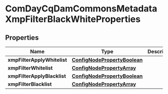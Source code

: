

# ComDayCqDamCommonsMetadataXmpFilterBlackWhiteProperties

## Properties

Name | Type | Description | Notes
------------ | ------------- | ------------- | -------------
**xmpFilterApplyWhitelist** | [**ConfigNodePropertyBoolean**](ConfigNodePropertyBoolean.md) |  |  [optional]
**xmpFilterWhitelist** | [**ConfigNodePropertyArray**](ConfigNodePropertyArray.md) |  |  [optional]
**xmpFilterApplyBlacklist** | [**ConfigNodePropertyBoolean**](ConfigNodePropertyBoolean.md) |  |  [optional]
**xmpFilterBlacklist** | [**ConfigNodePropertyArray**](ConfigNodePropertyArray.md) |  |  [optional]



